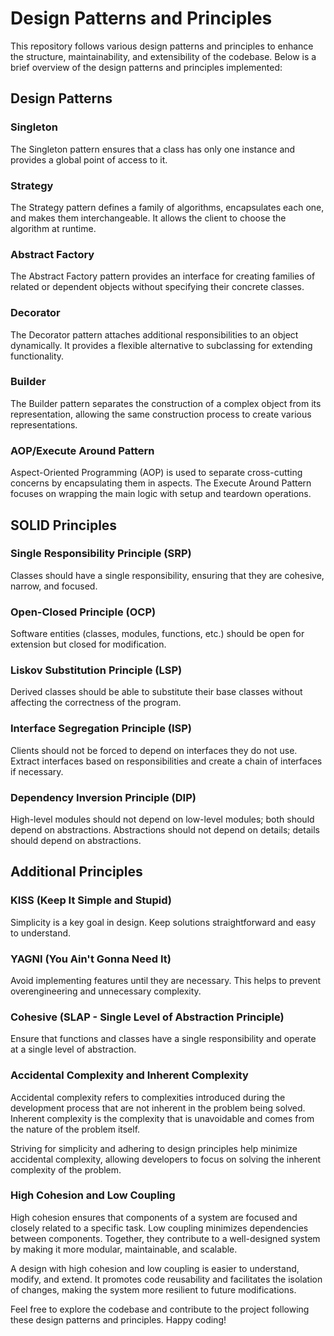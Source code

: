# Design Patterns and Principles

This repository follows various design patterns and principles to enhance the structure, maintainability, and extensibility of the codebase. Below is a brief overview of the design patterns and principles implemented:

## Design Patterns

### Singleton
The Singleton pattern ensures that a class has only one instance and provides a global point of access to it.

### Strategy
The Strategy pattern defines a family of algorithms, encapsulates each one, and makes them interchangeable. It allows the client to choose the algorithm at runtime.

### Abstract Factory
The Abstract Factory pattern provides an interface for creating families of related or dependent objects without specifying their concrete classes.

### Decorator
The Decorator pattern attaches additional responsibilities to an object dynamically. It provides a flexible alternative to subclassing for extending functionality.

### Builder
The Builder pattern separates the construction of a complex object from its representation, allowing the same construction process to create various representations.

### AOP/Execute Around Pattern
Aspect-Oriented Programming (AOP) is used to separate cross-cutting concerns by encapsulating them in aspects. The Execute Around Pattern focuses on wrapping the main logic with setup and teardown operations.

## SOLID Principles

### Single Responsibility Principle (SRP)
Classes should have a single responsibility, ensuring that they are cohesive, narrow, and focused.

### Open-Closed Principle (OCP)
Software entities (classes, modules, functions, etc.) should be open for extension but closed for modification.

### Liskov Substitution Principle (LSP)
Derived classes should be able to substitute their base classes without affecting the correctness of the program.

### Interface Segregation Principle (ISP)
Clients should not be forced to depend on interfaces they do not use. Extract interfaces based on responsibilities and create a chain of interfaces if necessary.

### Dependency Inversion Principle (DIP)
High-level modules should not depend on low-level modules; both should depend on abstractions. Abstractions should not depend on details; details should depend on abstractions.

## Additional Principles

### KISS (Keep It Simple and Stupid)
Simplicity is a key goal in design. Keep solutions straightforward and easy to understand.

### YAGNI (You Ain't Gonna Need It)
Avoid implementing features until they are necessary. This helps to prevent overengineering and unnecessary complexity.

### Cohesive (SLAP - Single Level of Abstraction Principle)
Ensure that functions and classes have a single responsibility and operate at a single level of abstraction.

### Accidental Complexity and Inherent Complexity

Accidental complexity refers to complexities introduced during the development process that are not inherent in the problem being solved. Inherent complexity is the complexity that is unavoidable and comes from the nature of the problem itself.

Striving for simplicity and adhering to design principles help minimize accidental complexity, allowing developers to focus on solving the inherent complexity of the problem.

### High Cohesion and Low Coupling

High cohesion ensures that components of a system are focused and closely related to a specific task. Low coupling minimizes dependencies between components. Together, they contribute to a well-designed system by making it more modular, maintainable, and scalable.

A design with high cohesion and low coupling is easier to understand, modify, and extend. It promotes code reusability and facilitates the isolation of changes, making the system more resilient to future modifications.

Feel free to explore the codebase and contribute to the project following these design patterns and principles. Happy coding!
